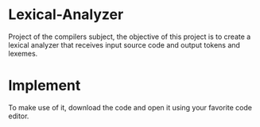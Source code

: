 # Lexical-Analyzer
Project of the compilers subject, the objective of this project is to create a lexical analyzer that receives input source code and output tokens and lexemes.

# Implement
To make use of it, download the code and open it using your favorite code editor.
